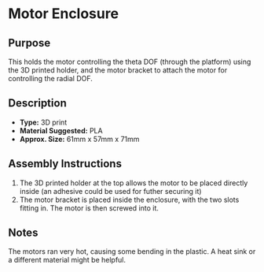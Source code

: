 # Motor Enclosure

## Purpose

This holds the motor controlling the theta DOF (through the platform) using the 3D printed holder, and the motor bracket to attach the motor for controlling the radial DOF.

##  Description

- **Type:** 3D print
- **Material Suggested:** PLA
- **Approx. Size:** 61mm x 57mm x 71mm

## Assembly Instructions

1. The 3D printed holder at the top allows the motor to be placed directly inside (an adhesive could be used for futher securing it)
2. The motor bracket is placed inside the enclosure, with the two slots fitting in. The motor is then screwed into it.

## Notes

The motors ran very hot, causing some bending in the plastic. A heat sink or a different material might be helpful.
